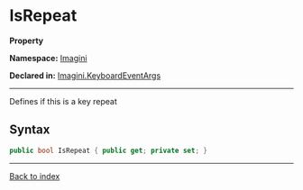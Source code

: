 # IsRepeat

**Property**

**Namespace:** [Imagini](Imagini.md)

**Declared in:** [Imagini.KeyboardEventArgs](Imagini.KeyboardEventArgs.md)

------



Defines if this is a key repeat


## Syntax

```csharp
public bool IsRepeat { public get; private set; }
```

------

[Back to index](index.md)